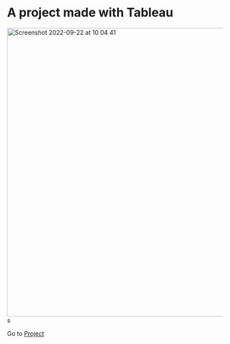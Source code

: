 # A project made with Tableau

<img width="674" alt="Screenshot 2022-09-22 at 10 04 41" src="https://user-images.githubusercontent.com/80494835/191707561-f98a8d06-2890-4777-b38d-bdbcb50637f8.png">s

Go to [Project](https://github.com/draperkm/Tableau_Project/blob/main/Coursework_Report_2140558_Kouame.pdf)
